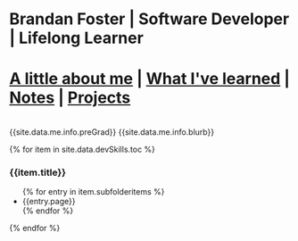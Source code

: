 # Brandan Foster | Software Developer | Lifelong Learner

# [A little about me](about.md)   | [What I've learned](cv.md) | [Notes](/pages/notes.md) | [Projects](/pages/projects.md)
<br>
{{site.data.me.info.preGrad}}
{{site.data.me.info.blurb}}
<br>

{% for item in site.data.devSkills.toc %}
<h3>{{item.title}}</h3>
<ul>
{% for entry in item.subfolderitems %}
<li>{{entry.page}}</li>
{% endfor %}
</ul>
{% endfor %}